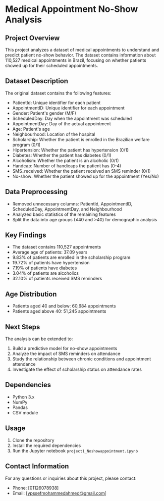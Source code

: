 # Medical Appointment No-Show Analysis

## Project Overview
This project analyzes a dataset of medical appointments to understand and predict patient no-show behavior. The dataset contains information about 110,527 medical appointments in Brazil, focusing on whether patients showed up for their scheduled appointments.

## Dataset Description
The original dataset contains the following features:
- PatientId: Unique identifier for each patient
- AppointmentID: Unique identifier for each appointment
- Gender: Patient's gender (M/F)
- ScheduledDay: Day when the appointment was scheduled
- AppointmentDay: Day of the actual appointment
- Age: Patient's age
- Neighbourhood: Location of the hospital
- Scholarship: Whether the patient is enrolled in the Brazilian welfare program (0/1)
- Hipertension: Whether the patient has hypertension (0/1)
- Diabetes: Whether the patient has diabetes (0/1)
- Alcoholism: Whether the patient is an alcoholic (0/1)
- Handcap: Number of handicaps the patient has (0-4)
- SMS_received: Whether the patient received an SMS reminder (0/1)
- No-show: Whether the patient showed up for the appointment (Yes/No)

## Data Preprocessing
- Removed unnecessary columns: PatientId, AppointmentID, ScheduledDay, AppointmentDay, and Neighbourhood
- Analyzed basic statistics of the remaining features
- Split the data into age groups (≤40 and >40) for demographic analysis

## Key Findings
- The dataset contains 110,527 appointments
- Average age of patients: 37.09 years
- 9.83% of patients are enrolled in the scholarship program
- 19.72% of patients have hypertension
- 7.19% of patients have diabetes
- 3.04% of patients are alcoholics
- 32.10% of patients received SMS reminders

## Age Distribution
- Patients aged 40 and below: 60,684 appointments
- Patients aged above 40: 51,245 appointments

## Next Steps
The analysis can be extended to:
1. Build a predictive model for no-show appointments
2. Analyze the impact of SMS reminders on attendance
3. Study the relationship between chronic conditions and appointment attendance
4. Investigate the effect of scholarship status on attendance rates

## Dependencies
- Python 3.x
- NumPy
- Pandas
- CSV module

## Usage
1. Clone the repository
2. Install the required dependencies
3. Run the Jupyter notebook `project1_Noshowappointment.ipynb`

## Contact Information
For any questions or inquiries about this project, please contact:
- Phone: [01126078938]
- Email: [ypssefmohammedahmed@gmail.com]

